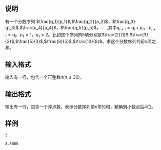 <h2>说明</h2>

有一个分数序列 $\frac{q_1}{p_1}$&#44;$\frac{q_2}{p_2}$，$\frac{q_3}{p_3}$&#44;$\frac{q_4}{p_4}$，$\frac{q_5}{p_5}$，.... &#44;其中$q_{i+1}=q_i+p_i$， $p_{i+1}=q_i$，$p_1=1$，$q_1=2$。比如这个序列前$5$项分别是$\frac{2}{1}$&#44;$\frac{3}{2}$&#44;$\frac{5}{3}$&#44;$\frac{8}{5}$&#44;$\frac{13}{8}$。求这个分数序列的前$n$项之和。

<h2>输入格式</h2>

输入有一行，包含一个正整数$n$($n≤30$)。

<h2>输出格式</h2>

输出有一行，包含一个浮点数，表示分数序列前$n$项的和，精确到小数点后$4$位。

<h2>样例</h2>
<pre><code class="language-input1">2</code></pre><pre><code class="language-output1">3.5000</code></pre>

